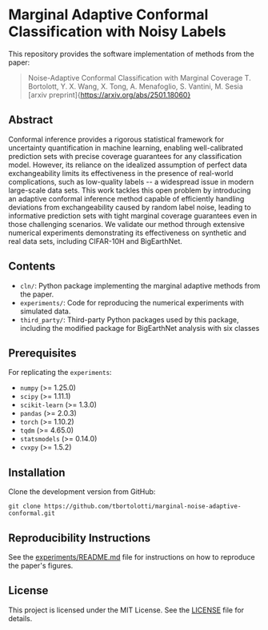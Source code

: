 # Marginal Adaptive Conformal Classification with Noisy Labels

This repository provides the software implementation of methods from the paper:

>  Noise-Adaptive Conformal Classification with Marginal Coverage
>  T. Bortolott, Y. X. Wang, X. Tong, A. Menafoglio, S. Vantini, M. Sesia
>  [arxiv preprint]{https://arxiv.org/abs/2501.18060}


## Abstract

Conformal inference provides a rigorous statistical framework for uncertainty quantification in machine learning, enabling well-calibrated prediction sets with precise coverage guarantees for any classification model. However, its reliance on the idealized assumption of perfect data exchangeability limits its effectiveness in the presence of real-world complications, such as low-quality labels -- a widespread issue in modern large-scale data sets. This work tackles this open problem by introducing an adaptive conformal inference method capable of efficiently handling deviations from exchangeability caused by random label noise, leading to informative prediction sets with tight marginal coverage guarantees even in those challenging scenarios. We validate our method through extensive numerical experiments demonstrating its effectiveness on synthetic and real data sets, including CIFAR-10H and BigEarthNet.

## Contents

- `cln/`: Python package implementing the marginal adaptive methods from the paper.
- `experiments/`: Code for reproducing the numerical experiments with simulated data.
- `third_party/`: Third-party Python packages used by this package, including the modified package for BigEarthNet analysis with six classes

## Prerequisites

For replicating the `experiments`:
- `numpy` (>= 1.25.0)
- `scipy` (>= 1.11.1)
- `scikit-learn` (>= 1.3.0)
- `pandas` (>= 2.0.3)
- `torch` (>= 1.10.2)
- `tqdm` (>= 4.65.0)
- `statsmodels` (>= 0.14.0)
- `cvxpy` (>= 1.5.2)

## Installation

Clone the development version from GitHub:

    git clone https://github.com/tbortolotti/marginal-noise-adaptive-conformal.git

## Reproducibility Instructions

See the [experiments/README.md](experiments/README.md) file for instructions on how to reproduce the paper's figures.

## License

This project is licensed under the MIT License. See the [LICENSE](LICENSE) file for details.

